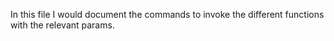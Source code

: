 In this file I would document the commands to invoke the different functions with the relevant params.